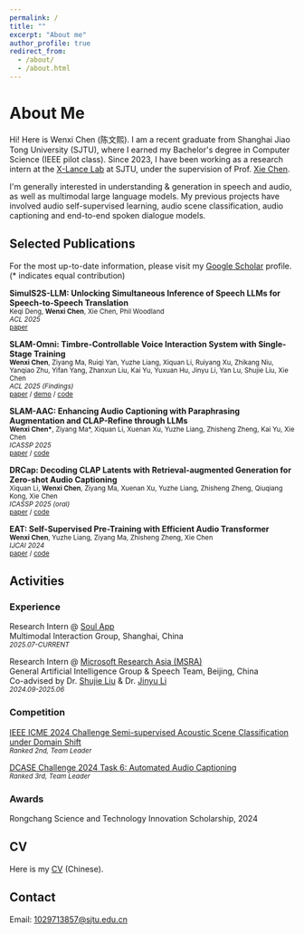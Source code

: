 ```yaml
---
permalink: /
title: ""
excerpt: "About me"
author_profile: true
redirect_from: 
  - /about/
  - /about.html
---
```


# About Me

Hi! Here is Wenxi Chen (陈文熙). I am a recent graduate from Shanghai Jiao Tong University (SJTU), where I earned my Bachelor's degree in Computer Science (IEEE pilot class).  Since 2023, I have been working as a research intern at the [X-Lance Lab](https://x-lance.sjtu.edu.cn) at SJTU, under the supervision of Prof. [Xie Chen](https://chenxie95.github.io/).


I'm generally interested in understanding & generation in speech and audio, as well as multimodal large language models. My previous projects have involved audio self-supervised learning, audio scene classification, audio captioning and end-to-end spoken dialogue models. 


<!-- ## Recent News

* *June 2023*: Joining the [SCALE 2023 Workshop](https://hltcoe.jhu.edu/research/scale/scale-2023) at John's Hopkins University
* *June 2022*: Joining the [JSALT 2022 Workshop](https://www.clsp.jhu.edu/2022-eighth-frederick-jelinek-memorial-summer-workshop/) at John's Hopkins University
* *May 2021*: Interning at [Dr. Dong Yu's](https://sites.google.com/view/dongyu888/) AI lab at Tencent America -->

## Selected Publications

For the most up-to-date information, please visit my [Google Scholar](https://scholar.google.com/citations?user=7YPoSY0AAAAJ&hl=en) profile.  
(* indicates equal contribution)


<!-- *Speech Translation* -->
**SimulS2S-LLM: Unlocking Simultaneous Inference of Speech LLMs for Speech-to-Speech Translation**\
<sub>Keqi Deng, **Wenxi Chen**, Xie Chen, Phil Woodland</sub>\
<sub>*ACL 2025*</sub>\
<sub>[paper](https://arxiv.org/abs/2504.15509)</sub>


**SLAM-Omni: Timbre-Controllable Voice Interaction System with Single-Stage Training**\
<sub>**Wenxi Chen**, Ziyang Ma, Ruiqi Yan, Yuzhe Liang, Xiquan Li, Ruiyang Xu, Zhikang Niu, Yanqiao Zhu, Yifan Yang, Zhanxun Liu, Kai Yu, Yuxuan Hu, Jinyu Li, Yan Lu, Shujie Liu, Xie Chen</sub>\
<sub>*ACL 2025 (Findings)*</sub>\
<sub>[paper](https://arxiv.org/abs/2412.15649) / [demo](https://slam-omni.github.io/) / [code](https://github.com/X-LANCE/SLAM-LLM/tree/main/examples/s2s)</sub>


**SLAM-AAC: Enhancing Audio Captioning with Paraphrasing Augmentation and CLAP-Refine through LLMs**\
<sub>**Wenxi Chen\***, Ziyang Ma\*, Xiquan Li, Xuenan Xu, Yuzhe Liang, Zhisheng Zheng, Kai Yu, Xie Chen</sub>\
<sub>*ICASSP 2025*</sub>\
<sub>[paper](https://arxiv.org/abs/2410.09503) / [code](https://github.com/X-LANCE/SLAM-LLM/tree/main/examples/slam_aac)</sub>
<!-- [![PWC](https://img.shields.io/endpoint.svg?url=https://paperswithcode.com/badge/slam-aac-enhancing-audio-captioning-with/audio-captioning-on-audiocaps)](https://paperswithcode.com/sota/audio-captioning-on-audiocaps?p=slam-aac-enhancing-audio-captioning-with)  [![PWC](https://img.shields.io/endpoint.svg?url=https://paperswithcode.com/badge/slam-aac-enhancing-audio-captioning-with/audio-captioning-on-clotho)](https://paperswithcode.com/sota/audio-captioning-on-clotho?p=slam-aac-enhancing-audio-captioning-with)\ -->

**DRCap: Decoding CLAP Latents with Retrieval-augmented Generation for Zero-shot Audio Captioning**\
<sub>Xiquan Li, **Wenxi Chen**, Ziyang Ma, Xuenan Xu, Yuzhe Liang, Zhisheng Zheng, Qiuqiang Kong, Xie Chen</sub>\
<sub>*ICASSP 2025 (oral)*</sub>\
<sub>[paper](https://arxiv.org/abs/2410.09472) / [code](https://github.com/X-LANCE/SLAM-LLM/tree/main/examples/drcap_zeroshot_aac)</sub>

<!-- **EmoBox: Multilingual Multi-corpus Speech Emotion Recognition Toolkit and Benchmark**  
<sub>Ziyang Ma, Mingjie Chen, Hezhao Zhang, Zhisheng Zheng, **Wenxi Chen**, Xiquan Li, Jiaxin Ye, Xie Chen, Thomas Hain</sub>\
<sub>*Interspeech 2024 (oral)*</sub>\
<sub>[paper](https://www.isca-archive.org/interspeech_2024/ma24b_interspeech.pdf) / [code](https://github.com/emo-box/EmoBox)</sub> -->

**EAT: Self-Supervised Pre-Training with Efficient Audio Transformer**\
<sub>**Wenxi Chen**, Yuzhe Liang, Ziyang Ma, Zhisheng Zheng, Xie Chen</sub>\
<sub>*IJCAI 2024*</sub>\
<sub>[paper](https://www.ijcai.org/proceedings/2024/0421.pdf) / [code](https://github.com/cwx-worst-one/EAT)</sub>
<!-- [![PWC](https://img.shields.io/endpoint.svg?url=https://paperswithcode.com/badge/eat-self-supervised-pre-training-with/audio-classification-on-balanced-audio-set)](https://paperswithcode.com/sota/audio-classification-on-balanced-audio-set?p=eat-self-supervised-pre-training-with)\ -->


<!-- ***

*Multilingual Speech Recognition*

**Improving Massively Multilingual ASR With Auxiliary CTC Objectives**\
<sub>William Chen, **Brian Yan**, Jiatong Shi, Yifan Peng, Soumi Maiti, Shinji Watanabe</sub>\
<sub>*2023 IEEE International Conference on Acoustics, Speech and Signal Processing (ICASSP), 2023*</sub>\
<sub>[paper](https://arxiv.org/abs/2302.12829)</sub>

*** -->


## Activities

### Experience
Research Intern @ [Soul App](https://www.soulapp.cn/)  
Multimodal Interaction Group, Shanghai, China  
<sub>*2025.07-CURRENT*</sub>
<!-- Advised by Dr. [Shujie Liu](https://www.microsoft.com/en-us/research/people/shujliu/) -->
  
Research Intern @ [Microsoft Research Asia (MSRA)](https://www.msra.cn/)  
General Artificial Intelligence Group & Speech Team, Beijing, China  
Co-advised by Dr. [Shujie Liu](https://www.microsoft.com/en-us/research/people/shujliu/) & Dr. [Jinyu Li](https://www.microsoft.com/en-us/research/people/jinyli/)  
<sub>*2024.09-2025.06*</sub>  


### Competition

[IEEE ICME 2024 Challenge Semi-supervised Acoustic Scene Classification under Domain Shift](https://ascchallenge.xshengyun.com/)  
<sub>*Ranked 2nd, Team Leader*</sub>

[DCASE Challenge 2024 Task 6: Automated Audio Captioning](https://dcase.community/challenge2024/task-automated-audio-captioning-results)  
<sub>*Ranked 3rd, Team Leader*</sub>

<!-- ***

*Academic Service*

Reviewer\
<sub>ICASSP, Interspeech, ASRU, EMNLP, NAACL, APSIPA, SLT</sub> -->


### Awards
Rongchang Science and Technology Innovation Scholarship, 2024


## CV
Here is my [CV](../assets/pdf/CV_陈文熙.pdf) (Chinese).


## Contact

Email: <a href="mailto:1029713857@sjtu.edu.cn">1029713857@sjtu.edu.cn</a>